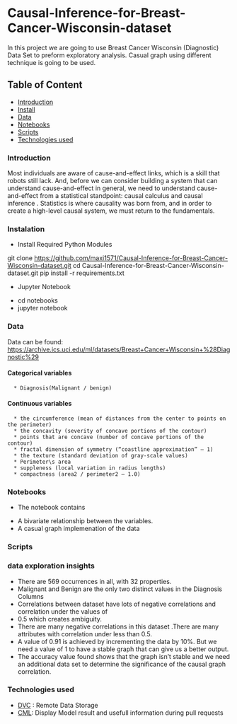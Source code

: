 # Causal-Inference-for-Breast-Cancer-Wisconsin-dataset

In this project we are going to use Breast Cancer Wisconsin (Diagnostic) Data Set to preform 
exploratory analysis. Casual graph using different technique is going to be used. 

## Table of Content

- [Introduction](#introduction)
- [Install](#instalation)
- [Data](#data)
- [Notebooks](#notebooks)
- [Scripts](#scripts)
- [Technologies used](#technologies-used)

### Introduction

Most individuals are aware of cause-and-effect links, which is a skill that robots still lack.
And, before we can consider building a system that can understand cause-and-effect in
general, we need to understand cause-and-effect from a statistical standpoint: causal
calculus and causal inference . Statistics is where causality was born from, and in order to
create a high-level causal system, we must return to the fundamentals.

### Instalation

- Install Required Python Modules

git clone https://github.com/maxi1571/Causal-Inference-for-Breast-Cancer-Wisconsin-dataset.git
cd Causal-Inference-for-Breast-Cancer-Wisconsin-dataset.git
pip install -r requirements.txt

- Jupyter Notebook

* cd notebooks
* jupyter notebook


### Data

Data can be found: https://archive.ics.uci.edu/ml/datasets/Breast+Cancer+Wisconsin+%28Diagnostic%29

#### Categorical variables 

      * Diagnosis(Malignant / benign)

#### Continuous variables

      * the circumference (mean of distances from the center to points on the perimeter)
      * the concavity (severity of concave portions of the contour)
      * points that are concave (number of concave portions of the contour)
      * fractal dimension of symmetry (“coastline approximation” — 1)
      * the texture (standard deviation of gray-scale values)
      * Perimeter\s area
      * suppleness (local variation in radius lengths)
      * compactness (area2 / perimeter2 — 1.0)

### Notebooks

- The notebook contains
* A bivariate relationship between the variables.
* A casual graph implemenation of the data 


### Scripts




### data exploration insights

  * There are 569 occurrences in all, with 32 properties.
  * Malignant and Benign are the only two distinct values in the Diagnosis Columns 
  * Correlations between dataset have lots of negative correlations and correlation under the values of 
  * 0.5 which creates ambiguity.
  * There are many negative correlations in this dataset .There are many attributes
    with correlation under less than 0.5.
  * A value of 0.91 is achieved by incrementing the data by 10%. But we need a value of 1 to have a stable
    graph that can give us a better output. 
  * The accuracy value found shows that the graph isn’t stable and we need an additional data set to
    determine the significance of the causal graph correlation.


### Technologies used

- [DVC](https://dvc.org/) : Remote Data Storage
- [CML](https://github.com/iterative/cml): Display Model result and usefull information during pull requests
